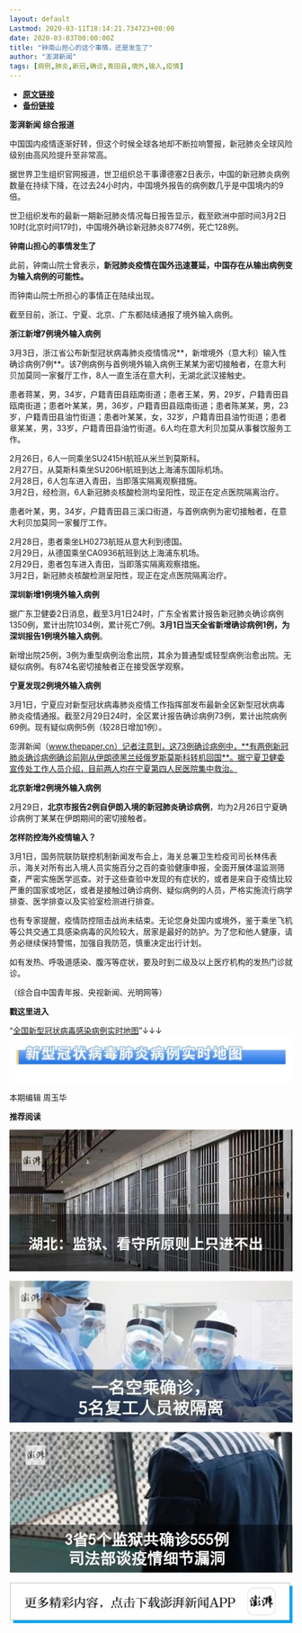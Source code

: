 ```yaml
---
layout: default
Lastmod: 2020-03-11T18:14:21.734723+00:00
date: 2020-03-03T00:00:00Z
title: "钟南山担心的这个事情，还是发生了"
author: "澎湃新闻"
tags: [病例,肺炎,新冠,确诊,青田县,境外,输入,疫情]
---
```


* [**原文链接**](https://mp.weixin.qq.com/s/yC7TXvy0Ai00ouyirjp-NQ)
* [**备份链接**](http://archive.today/zDjbv)


**澎湃新闻 综合报道**  

  

中国国内疫情逐渐好转，但这个时候全球各地却不断拉响警报，新冠肺炎全球风险级别由高风险提升至非常高。

  

据世界卫生组织官网报道，世卫组织总干事谭德塞2日表示，中国的新冠肺炎病例数量在持续下降，在过去24小时内，中国境外报告的病例数几乎是中国境内的9倍。

  
世卫组织发布的最新一期新冠肺炎情况每日报告显示，截至欧洲中部时间3月2日10时(北京时间17时)，中国境外确诊新冠肺炎8774例，死亡128例。

  

**钟南山担心的事情发生了**

此前，钟南山院士曾表示，**新冠肺炎疫情在国外迅速蔓延，中国存在从输出病例变为输入病例的可能性。**

  

而钟南山院士所担心的事情正在陆续出现。

  

截至目前，浙江、宁夏、北京、广东都陆续通报了境外输入病例。

  

  

  

**浙江新增7例境外输入病例**

  

  

  

3月3日，浙江省公布新型冠状病毒肺炎疫情情况**，新增境外（意大利）输入性确诊病例7例**。该7例病例与首例境外输入病例王某某为密切接触者，在意大利贝加莫同一家餐厅工作，8人一直生活在意大利，无湖北武汉接触史。  

  
患者蒋某，男，34岁，户籍青田县瓯南街道；患者王某，男，29岁，户籍青田县瓯南街道；患者叶某某，男，36岁，户籍青田县瓯南街道；患者陈某某，男，23岁，户籍青田县油竹街道；患者叶某某，女，32岁，户籍青田县油竹街道；患者章某某，男，33岁，户籍青田县油竹街道。6人均在意大利贝加莫从事餐饮服务工作。

  
2月26日，6人一同乘坐SU2415H航班从米兰到莫斯科。  
2月27日，从莫斯科乘坐SU206H航班到达上海浦东国际机场。  
2月28日，6人包车进入青田，当即落实隔离观察措施。  
3月2日，经检测，6人新冠肺炎核酸检测均呈阳性，现正在定点医院隔离治疗。

  
患者叶某，男，34岁，户籍青田县三溪口街道，与首例病例为密切接触者，在意大利贝加莫同一家餐厅工作。

  
2月28日，患者乘坐LH0273航班从意大利到德国。  
2月29日，从德国乘坐CA0936航班到达上海浦东机场。  
2月29日，患者包车进入青田，当即落实隔离观察措施。  
3月2日，新冠肺炎核酸检测呈阳性，现正在定点医院隔离治疗。

  

  

  

**深圳新增1例境外输入病例**

  

  

  

据广东卫健委2日消息，截至3月1日24时，广东全省累计报告新冠肺炎确诊病例1350例，累计出院1034例，累计死亡7例。**3月1日当天全省新增确诊病例1例，为深圳报告1例境外输入病例**。

新增出院25例，3例为重型病例治愈出院，其余为普通型或轻型病例治愈出院。无疑似病例。有874名密切接触者正在接受医学观察。

  

  

  

**宁夏发现2例境外输入病例**

  

  

  

3月1日，宁夏应对新型冠状病毒肺炎疫情工作指挥部发布最新全区新型冠状病毒肺炎疫情通报。截至2月29日24时，全区累计报告确诊病例73例，累计出院病例69例。现有疑似病例5例（较28日增加1例）。

澎湃新闻（www.thepaper.cn）记者注意到，这73例确诊病例中，**有两例新冠肺炎确诊病例确诊前刚从伊朗德黑兰经俄罗斯莫斯科转机回国**。据宁夏卫健委宣传处工作人员介绍，目前两人均在宁夏第四人民医院集中救治。

  

  

  

**北京新增2例境外输入病例**

  

  

  

2月29日，**北京市报告2例自伊朗入境的新冠肺炎确诊病例**，均为2月26日宁夏确诊病例丁某某在伊朗期间的密切接触者。

  

**怎样防控海外疫情输入？**

  

3月1日，国务院联防联控机制新闻发布会上，海关总署卫生检疫司司长林伟表示，海关对所有出入境人员实施百分之百的查验健康申报，全面开展体温监测筛查，严密实施医学巡查。对于这些查验中发现的有症状的，或者是来自于疫情比较严重的国家或地区，或者是接触过确诊病例、疑似病例的人员，严格实施流行病学排查、医学排查以及实验室检测进行排查。

  

也有专家提醒，疫情防控阻击战尚未结束。无论您身处国内或境外，鉴于乘坐飞机等公共交通工具感染病毒的风险较大，居家是最好的防护。为了您和他人健康，请务必继续保持警惕，加强自我防范，慎重决定出行计划。

  

如有发热、呼吸道感染、腹泻等症状，要及时到二级及以上医疗机构的发热门诊就诊。

（综合自中国青年报、央视新闻、光明网等）

  

  

**戳这里进入**

“[全国新型冠状病毒感染病例实时地图](http://projects.thepaper.cn/thepaper-cases/839studio/feiyan/)”↓↓↓[![](/images/post/15a4bc01c19b9e56f61d4f79069e4c63.jpg)](http://projects.thepaper.cn/thepaper-cases/839studio/feiyan/)

本期编辑 周玉华  

  

**推荐阅读**

  

[![](/images/post/bfcdf769ac262801bec9b16cc6422555.jpg)](http://mp.weixin.qq.com/s?__biz=MjM5MzI5NTU3MQ==&mid=2651593304&idx=1&sn=671c6ca0c2dce031191827961bfc6acc&chksm=bd6187e48a160ef286888a28f152c27b9bee424aaf62b4785773dd82a50ef7da87681ec9c248&scene=21#wechat_redirect)

[![](/images/post/e8ccacbffdf511cddd49c428ad6e5ab3.jpg)](http://mp.weixin.qq.com/s?__biz=MjM5MzI5NTU3MQ==&mid=2651593389&idx=1&sn=4fc474dab2b95fbbcb5f3045cab47673&chksm=bd6187118a160e07658664371f334ae2f6d5244db0df811e2f62c821af19413ce0b44870cba5&scene=21#wechat_redirect)

[![](/images/post/f1f712a41c833b925f580fc6afb6134e.jpg)](http://mp.weixin.qq.com/s?__biz=MjM5MzI5NTU3MQ==&mid=2651592190&idx=1&sn=1c71ea092657d170ce72634620c5075e&chksm=bd6188428a160154df3260c291a14142a49847bdfdfdbd7d54f39d69d080fcb8db503724ac4a&scene=21#wechat_redirect)

[![](/images/post/faa036129172f4ba4cb775ad946d1eff.jpg)](https://a.app.qq.com/o/simple.jsp?pkgname=com.wondertek.paper)


